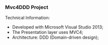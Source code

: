 ### Mvc4DDD Project

Technical Information:

+ Developed with Microsoft Visual Studio 2013;
+ The Presentation layer uses MVC4;
+ Architecture: DDD (Domain-driven design);
